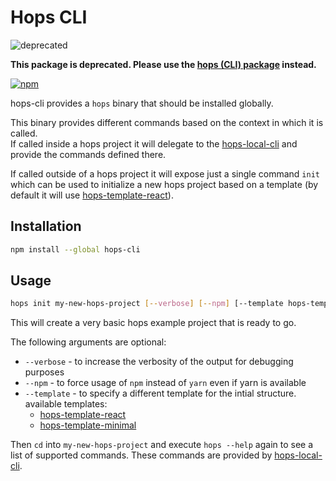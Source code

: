 # Hops CLI

![deprecated](https://img.shields.io/badge/status-deprecated-red.svg)

**This package is deprecated. Please use the [hops (CLI) package](https://www.npmjs.com/package/hops) instead.**

[![npm](https://img.shields.io/npm/v/hops-cli.svg)](https://www.npmjs.com/package/hops-cli)

hops-cli provides a `hops` binary that should be installed globally.

This binary provides different commands based on the context in which it is called.\
If called inside a hops project it will delegate to the [hops-local-cli](https://github.com/xing/hops/tree/master/packages/local-cli) and provide the commands defined there.

If called outside of a hops project it will expose just a single command `init` which can be used to initialize a new hops project based on a template (by default it will use [hops-template-react](https://github.com/xing/hops/tree/master/packages/template-react)).

## Installation

```bash
npm install --global hops-cli
```

## Usage

```bash
hops init my-new-hops-project [--verbose] [--npm] [--template hops-template-*]
```

This will create a very basic hops example project that is ready to go.

The following arguments are optional:

* `--verbose` - to increase the verbosity of the output for debugging purposes
* `--npm` - to force usage of `npm` instead of `yarn` even if yarn is available
* `--template` - to specify a different template for the intial structure. available templates:
  * [hops-template-react](https://github.com/xing/hops/tree/master/packages/template-react)
  * [hops-template-minimal](https://github.com/xing/hops/tree/master/packages/template-minimal)

Then `cd` into `my-new-hops-project` and execute `hops --help` again to see a list of supported commands. These commands are provided by [hops-local-cli](https://github.com/xing/hops/tree/master/packages/local-cli).
